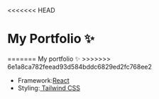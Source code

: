 <<<<<<< HEAD
<h1>My Portfolio ✨</h1>
=======
My portfolio ✨
>>>>>>> 6e1a8ca782feead93d584bddc6829ed2fc768ee2

<ul>
<li>Framework:<a href='https://react.dev/'>React</a></li>
<li>Styling:<a href='https://tailwindcss.com/'> Tailwind CSS</a></li>
</ul>

